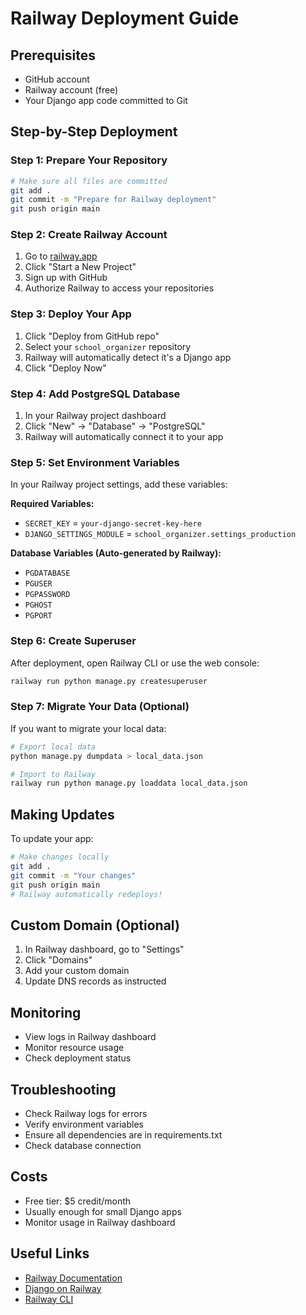 #  Railway Deployment Guide

##  Prerequisites
- GitHub account
- Railway account (free)
- Your Django app code committed to Git

##  Step-by-Step Deployment

### Step 1: Prepare Your Repository
```bash
# Make sure all files are committed
git add .
git commit -m "Prepare for Railway deployment"
git push origin main
```

### Step 2: Create Railway Account
1. Go to [railway.app](https://railway.app)
2. Click "Start a New Project"
3. Sign up with GitHub
4. Authorize Railway to access your repositories

### Step 3: Deploy Your App
1. Click "Deploy from GitHub repo"
2. Select your `school_organizer` repository
3. Railway will automatically detect it's a Django app
4. Click "Deploy Now"

### Step 4: Add PostgreSQL Database
1. In your Railway project dashboard
2. Click "New" → "Database" → "PostgreSQL"
3. Railway will automatically connect it to your app

### Step 5: Set Environment Variables
In your Railway project settings, add these variables:

**Required Variables:**
- `SECRET_KEY` = `your-django-secret-key-here`
- `DJANGO_SETTINGS_MODULE` = `school_organizer.settings_production`

**Database Variables (Auto-generated by Railway):**
- `PGDATABASE`
- `PGUSER`
- `PGPASSWORD`
- `PGHOST`
- `PGPORT`

### Step 6: Create Superuser
After deployment, open Railway CLI or use the web console:
```bash
railway run python manage.py createsuperuser
```

### Step 7: Migrate Your Data (Optional)
If you want to migrate your local data:
```bash
# Export local data
python manage.py dumpdata > local_data.json

# Import to Railway
railway run python manage.py loaddata local_data.json
```

##  Making Updates
To update your app:
```bash
# Make changes locally
git add .
git commit -m "Your changes"
git push origin main
# Railway automatically redeploys!
```

##  Custom Domain (Optional)
1. In Railway dashboard, go to "Settings"
2. Click "Domains"
3. Add your custom domain
4. Update DNS records as instructed

##  Monitoring
- View logs in Railway dashboard
- Monitor resource usage
- Check deployment status

##  Troubleshooting
- Check Railway logs for errors
- Verify environment variables
- Ensure all dependencies are in requirements.txt
- Check database connection

##  Costs
- Free tier: $5 credit/month
- Usually enough for small Django apps
- Monitor usage in Railway dashboard

##  Useful Links
- [Railway Documentation](https://docs.railway.app/)
- [Django on Railway](https://docs.railway.app/guides/django)
- [Railway CLI](https://docs.railway.app/develop/cli)
